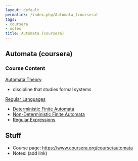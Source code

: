 ```yaml
---
layout: default
permalink: /index.php/Automata_(coursera)
tags:
- coursera
- notes
title: Automata (coursera)
---
```

## Automata (coursera)
### Course Content
[Automata Theory](Automata_Theory)
- discipline that studies formal systems 


[Regular Languages](Regular_Languages) 
- [Deterministic Finite Automata](Deterministic_Finite_Automata)
- [Non-Deterministic Finite Automata](Non-Deterministic_Finite_Automata)
- [Regular Expressions](Regular_Expressions)



## Stuff
- Course page: https://www.coursera.org/course/automata
- Notes: (add link)
